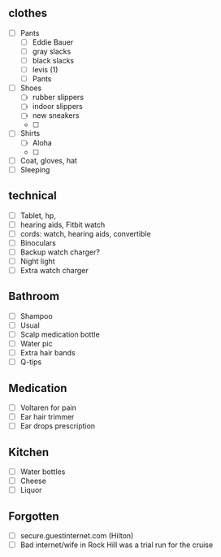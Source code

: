 ## clothes
- [ ] Pants
	- [ ] Eddie Bauer
	- [ ] gray slacks
	- [ ] black slacks
	- [ ] levis (1)
	- [ ] Pants
- [ ] Shoes
	- [ ] rubber slippers
	- [ ] indoor slippers
	- [ ] new sneakers
	- [ ] 
- [ ] Shirts
	- [ ] Aloha
	- [ ] 
- [ ] Coat, gloves, hat
- [ ] Sleeping
## technical
- [ ] Tablet, hp,
- [ ] hearing aids, Fitbit watch
- [ ] cords: watch, hearing aids, convertible
- [ ] Binoculars
- [ ] Backup watch charger?
- [ ] Night light
- [ ] Extra watch charger
## Bathroom
- [ ] Shampoo
- [ ] Usual
- [ ] Scalp medication bottle
- [ ] Water pic
- [ ] Extra hair bands
- [ ] Q-tips
## Medication
- [ ] Voltaren for pain
- [ ] Ear hair trimmer
- [ ] Ear drops prescription
## Kitchen
- [ ] Water bottles
- [ ] Cheese
- [ ] Liquor
## Forgotten
- [ ] secure.guestinternet.com (Hilton)
- [ ] Bad internet/wife in Rock Hill was a trial run for the cruise
